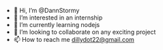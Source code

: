 - 👋 Hi, I’m @DannStormy
- 👀 I’m interested in an internship
- 🌱 I’m currently learning nodejs
- 💞️ I’m looking to collaborate on any exciting project
- 📫 How to reach me dillydot22@gmail.com

<!---
DannStormy/DannStormy is a ✨ special ✨ repository because its `README.md` (this file) appears on your GitHub profile.
You can click the Preview link to take a look at your changes.
--->
